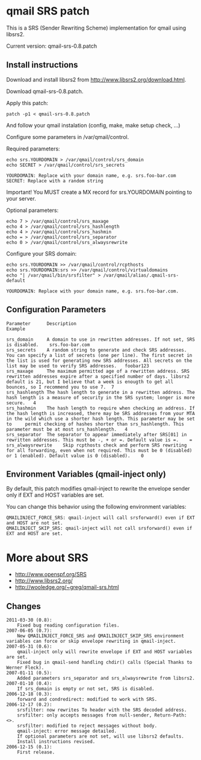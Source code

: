 # qmail SRS patch

This is a SRS (Sender Rewriting Scheme) implementation for qmail using libsrs2.

Current version: qmail-srs-0.8.patch

## Install instructions

Download and install libsrs2 from http://www.libsrs2.org/download.html.

Download qmail-srs-0.8.patch.

Apply this patch:

    patch -p1 < qmail-srs-0.8.patch

And follow your qmail instalation (config, make, make setup check, ...)

Configure some parameters in /var/qmail/control.

Required parameters:

    echo srs.YOURDOMAIN > /var/qmail/control/srs_domain
    echo SECRET > /var/qmail/control/srs_secrets

    YOURDOMAIN: Replace with your domain name, e.g. srs.foo-bar.com
    SECRET: Replace with a random string

Important! You MUST create a MX record for srs.YOURDOMAIN pointing to your server.

Optional parameters:

    echo 7 > /var/qmail/control/srs_maxage
    echo 4 > /var/qmail/control/srs_hashlength
    echo 4 > /var/qmail/control/srs_hashmin
    echo = > /var/qmail/control/srs_separator
    echo 0 > /var/qmail/control/srs_alwaysrewrite
    
Configure your SRS domain:

    echo srs.YOURDOMAIN >> /var/qmail/control/rcpthosts
    echo srs.YOURDOMAIN:srs >> /var/qmail/control/virtualdomains
    echo "| /var/qmail/bin/srsfilter" > /var/qmail/alias/.qmail-srs-default

    YOURDOMAIN: Replace with your domain name, e.g. srs.foo-bar.com.

## Configuration Parameters

    Parameter      Description                                                             Example

    srs_domain     A domain to use in rewritten addresses. If not set, SRS is disabled.    srs.foo-bar.com  
    srs_secrets    A random string to generate and check SRS addresses. You can specify a list of secrets (one per line). The first secret in the list is used for generating new SRS addresses. All secrets on the list may be used to verify SRS addresses. 	foobar123  
    srs_maxage     The maximum permitted age of a rewritten address. SRS rewritten addresses expire after a specified number of days. libsrs2 default is 21, but I believe that a week is enougth to get all bounces, so I recommend you to use 7. 	7  
    srs_hashlength The hash length to generate in a rewritten address. The hash length is a measure of security in the SRS system; longer is more secure. 	4  
    srs_hashmin    The hash length to require when checking an address. If the hash length is increased, there may be SRS addresses from your MTA in the wild which use a shorter hash length. This parameter may be set to     permit checking of hashes shorter than srs_hashlength. This parameter must be at most srs_hashlength. 	4  
    srs_separator  The separator to appear immediately after SRS[01] in rewritten addresses. This must be -, + or =. Default value is =. 	=  
    srs_alwaysrewrite    Skip rcpthosts check and perform SRS rewriting for all forwarding, even when not required. This must be 0 (disabled) or 1 (enabled). Default value is 0 (disabled). 	0  
    
## Environment Variables (qmail-inject only)

By default, this patch modifies qmail-inject to rewrite the envelope sender only if EXT and HOST variables are set.

You can change this behavior using the following environment variables:

    QMAILINJECT_FORCE_SRS: qmail-inject will call srsforward() even if EXT and HOST are not set.
    QMAILINJECT_SKIP_SRS: qmail-inject will not call srsforward() even if EXT and HOST are set.

# More about SRS
- http://www.openspf.org/SRS
- http://www.libsrs2.org/
- http://wooledge.org/~greg/qmail-srs.html

## Changes

    2011-03-30 (0.8):
        Fixed bug reading configuration files. 
    2007-06-05 (0.7):
        New QMAILINJECT_FORCE_SRS and QMAILINJECT_SKIP_SRS environment variables can force or skip envelope rewriting in qmail-inject.
    2007-05-31 (0.6):
        qmail-inject only will rewrite envelope if EXT and HOST variables are set.
        Fixed bug in qmail-send handling chdir() calls (Special Thanks to Werner Fleck).
    2007-01-11 (0.5):
        Added parameters srs_separator and srs_alwaysrewrite from libsrs2.
    2007-01-10 (0.4):
        If srs_domain is empty or not set, SRS is disabled.
    2006-12-18 (0.3):
        forward and condredirect: modified to work with SRS.
    2006-12-17 (0.2):
        srsfilter: now rewrites To header with the SRS decoded address.
        srsfilter: only accepts messages from null-sender, Return-Path: <>.
        srsfilter: modified to reject messages without body.
        qmail-inject: error message detailed.
        If optional parameters are not set, will use libsrs2 defaults.
        Install instructions revised.
    2006-12-15 (0.1):
        First release.
